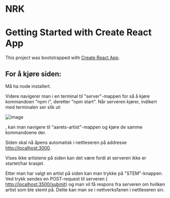 # NRK
# Getting Started with Create React App

This project was bootstrapped with [Create React App](https://github.com/facebook/create-react-app).

## For å kjøre siden:

Må ha node installert.

Videre navigerer man i en terminal til "server"-mappen for så å kjøre kommandoen "npm i", deretter "npm start".
Når serveren kjører, indikert med terminalen ser slik ut:

![image](https://github.com/HHorge/NRK/assets/39907193/2cd4f3dc-6d49-4c82-a5c5-323284667857)

, kan man navigere til "aarets-artist"-mappen og kjøre de samme kommandoene der. 

Siden skal nå åpens automatisk i nettleseren på addresse [http://localhost:3000](http://localhost:3000).

Vises ikke artistene på siden kan det være fordi at serveren ikke er startet/har krasjet.

Etter man har valgt en artist på siden kan man trykke på "STEM"-knappen. 
Ved trykk sendes en POST-request til serveren ( [http://localhost:3500/submit](http://localhost:3500/submit)) og man vil få respons fra serveren om hvilken artist som ble stemt på. Dette kan man se i nettverksfanen i nettleseren sin. 



